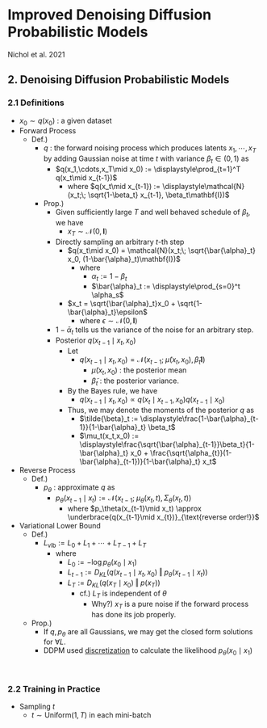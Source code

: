 # Improved Denoising Diffusion Probabilistic Models
Nichol et al. 2021

## 2. Denoising Diffusion Probabilistic Models
### 2.1 Definitions
- $`x_0\sim q(x_0)`$ : a given dataset
- Forward Process
  - Def.)
    - $`q`$ : the forward noising process which produces latents $`x_1,\cdots,x_T`$ by adding Gaussian noise at time $`t`$ with variance $`\beta_t\in(0,1)`$ as
      - $`q(x_1,\cdots,x_T\mid x_0) := \displaystyle\prod_{t=1}^T q(x_t\mid x_{t-1})`$
        - where $`q(x_t\mid x_{t-1}) := \displaystyle\mathcal{N}(x_t;\; \sqrt{1-\beta_t} x_{t-1}, \beta_t\mathbf{I})`$
    - Prop.)
      - Given sufficiently large $`T`$ and well behaved schedule of $`\beta_t`$, we have
        - $`x_T\sim\mathcal{N}(0,\mathbf{I})`$
      - Directly sampling an arbitrary $`t`$-th step
        - $`q(x_t\mid x_0) = \mathcal{N}(x_t;\; \sqrt{\bar{\alpha}_t} x_0, (1-\bar{\alpha}_t)\mathbf{I})`$
          - where
            - $`\alpha_t := 1-\beta_t`$
            - $`\bar{\alpha}_t := \displaystyle\prod_{s=0}^t \alpha_s`$
        - $`x_t = \sqrt{\bar{\alpha}_t}x_0 + \sqrt{1-\bar{\alpha}_t}\epsilon`$
          - where $`\epsilon\sim\mathcal{N}(0,\mathbf{I})`$
      - $`1-\bar{\alpha}_t`$ tells us the variance of the noise for an arbitrary step.
      - Posterior $`q(x_{t-1}\mid x_t, x_0)`$
        - Let 
          - $`q(x_{t-1}\mid x_t, x_0) = \mathcal{N}(x_{t-1};\;\tilde{\mu}(x_t, x_0), \tilde{\beta}_t\mathbf{I})`$
            - $`\tilde{\mu}(x_t, x_0)`$ : the posterior mean
            - $`\tilde{\beta}_t`$ : the posterior variance.
        - By the Bayes rule, we have
          - $`q(x_{t-1}\mid x_t, x_0)\varpropto q(x_t\mid x_{t-1}, x_0)q(x_{t-1}\mid x_0)`$
        - Thus, we may denote the moments of the posterior $`q`$ as
          - $`\tilde{\beta}_t := \displaystyle\frac{1-\bar{\alpha}_{t-1}}{1-\bar{\alpha}_t} \beta_t`$
          - $`\mu_t(x_t,x_0) := \displaystyle\frac{\sqrt{\bar{\alpha}_{t-1}}\beta_t}{1-\bar{\alpha}_t} x_0 + \frac{\sqrt{\alpha_{t}}(1-\bar{\alpha}_{t-1})}{1-\bar{\alpha}_t} x_t`$
- Reverse Process
  - Def.)
    - $`p_\theta`$ : approximate $`q`$ as
      - $`p_\theta(x_{t-1}\mid x_t) := \mathcal{N}(x_{t-1};\; \mu_\theta(x_t,t), \Sigma_\theta(x_t, t))`$
        - where $`p_\theta(x_{t-1}\mid x_t) \approx \underbrace{q(x_{t-1}\mid x_{t})}_{\text{reverse order!}}`$
- Variational Lower Bound
  - Def.)
    - $`L_{\text{vlb}} := L_0 + L_1 + \cdots + L_{T-1} + L_T`$
      - where
          - $`L_0 := -\log p_\theta(x_0\mid x_1)`$
          - $`L_{t-1} := D_{KL}\left( q(x_{t-1}\mid x_t, x_0) \;\Vert\; p_\theta(x_{t-1}\mid x_t) \right)`$
          - $`L_{T} := D_{KL}\left( q(x_{T}\mid x_0) \;\Vert\; p(x_{T}) \right)`$
            - cf.) $`L_T`$ is independent of $`\theta`$
              - Why?) $`x_T`$ is a pure noise if the forward process has done its job properly.
  - Prop.)
    - If $`q,p_\theta`$ are all Gaussians, we may get the closed form solutions for $`\forall L`$.
    - DDPM used [discretization](../../../paper_presentation/250924_latent_diffusion/paper_summary/ddpm.md#concept-gaussian-discretization) to calculate the likelihood $`p_\theta(x_{0}\mid x_1)`$


<br>

### 2.2 Training in Practice
- Sampling $`t`$
  - $`t\sim\text{Uniform}(1,T)`$ in each mini-batch